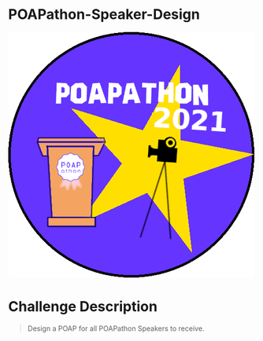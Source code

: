 # POAPathon-Speaker-Design
![image](https://github.com/rob-lw/POAPathon-Speaker-Design/blob/main/POAPathon%20Speaker%20Design.png)

# Challenge Description
> Design a POAP for all POAPathon Speakers to receive.
